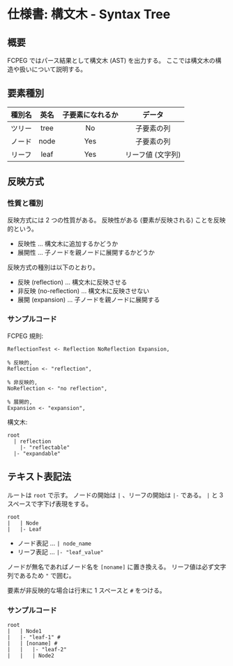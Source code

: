 # 仕様書: 構文木 - Syntax Tree

## 概要

FCPEG ではパース結果として構文木 (AST) を出力する。
ここでは構文木の構造や扱いについて説明する。

## 要素種別

| 種別名 | 英名  | 子要素になれるか | データ           |
| :----: | :--: | :-------------: | :-------------: |
| ツリー | tree | No              | 子要素の列       |
| ノード | node | Yes             | 子要素の列       |
| リーフ | leaf | Yes             | リーフ値 (文字列) |

## 反映方式

### 性質と種別

反映方式には 2 つの性質がある。
反映性がある (要素が反映される) ことを反映的という。

- 反映性 ... 構文木に追加するかどうか
- 展開性 ... 子ノードを親ノードに展開するかどうか

反映方式の種別は以下のとおり。

- 反映 (reflection) ... 構文木に反映させる
- 非反映 (no-reflection) ... 構文木に反映させない
- 展開 (expansion) ... 子ノードを親ノードに展開する

### サンプルコード

FCPEG 規則:

```
ReflectionTest <- Reflection NoReflection Expansion,

% 反映的,
Reflection <- "reflection",

% 非反映的,
NoReflection <- "no reflection",

% 展開的,
Expansion <- "expansion",
```

構文木:

```
root
  | reflection
    |- "reflectable"
  |- "expandable"
```

## テキスト表記法

ルートは `root` で示す。
ノードの開始は `|` 、リーフの開始は `|-` である。
`|` と 3 スペースで字下げ表現をする。

```
root
|   | Node
|   |- Leaf
```

- ノード表記 ... `| node_name`
- リーフ表記 ... `|- "leaf_value"`

ノードが無名であればノード名を `[noname]` に置き換える。
リーフ値は必ず文字列であるため `"` で囲む。

要素が非反映的な場合は行末に 1 スペースと `#` をつける。

### サンプルコード

```
root
|   | Node1
|   |- "leaf-1" #
|   | [noname] #
|   |   |- "leaf-2"
|   |   | Node2
```
